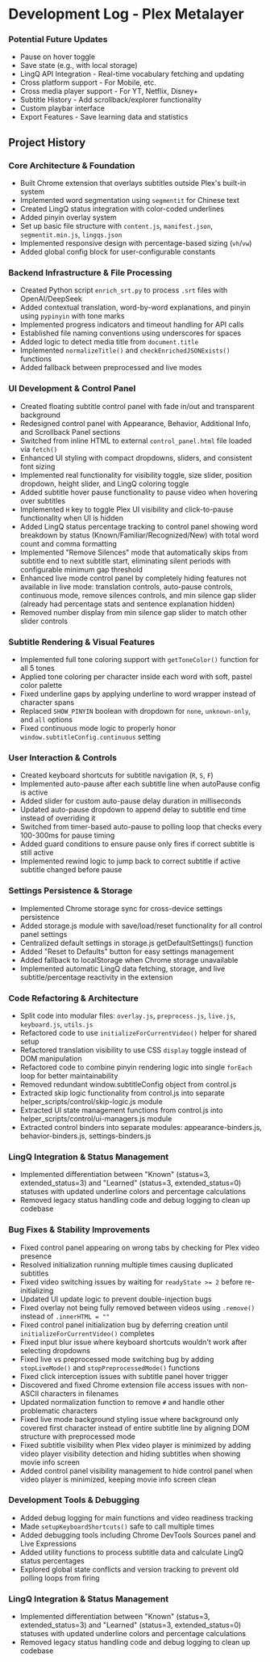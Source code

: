 # Development Log - Plex Metalayer

### Potential Future Updates
- Pause on hover toggle
- Save state (e.g., with local storage)
- LingQ API Integration - Real-time vocabulary fetching and updating
- Cross platform support - For Mobile, etc. 
- Cross media player support - For YT, Netflix, Disney+
- Subtitle History - Add scrollback/explorer functionality
- Custom playbar interface
- Export Features - Save learning data and statistics

## Project History

### Core Architecture & Foundation
- Built Chrome extension that overlays subtitles outside Plex's built-in system
- Implemented word segmentation using `segmentit` for Chinese text
- Created LingQ status integration with color-coded underlines
- Added pinyin overlay system
- Set up basic file structure with `content.js`, `manifest.json`, `segmentit.min.js`, `lingqs.json`
- Implemented responsive design with percentage-based sizing (`vh`/`vw`)
- Added global config block for user-configurable constants

### Backend Infrastructure & File Processing
- Created Python script `enrich_srt.py` to process `.srt` files with OpenAI/DeepSeek
- Added contextual translation, word-by-word explanations, and pinyin using `pypinyin` with tone marks
- Implemented progress indicators and timeout handling for API calls
- Established file naming conventions using underscores for spaces
- Added logic to detect media title from `document.title`
- Implemented `normalizeTitle()` and `checkEnrichedJSONExists()` functions
- Added fallback between preprocessed and live modes

### UI Development & Control Panel
- Created floating subtitle control panel with fade in/out and transparent background
- Redesigned control panel with Appearance, Behavior, Additional Info, and Scrollback Panel sections
- Switched from inline HTML to external `control_panel.html` file loaded via `fetch()`
- Enhanced UI styling with compact dropdowns, sliders, and consistent font sizing
- Implemented real functionality for visibility toggle, size slider, position dropdown, height slider, and LingQ coloring toggle
- Added subtitle hover pause functionality to pause video when hovering over subtitles
- Implemented `H` key to toggle Plex UI visibility and click-to-pause functionality when UI is hidden
- Added LingQ status percentage tracking to control panel showing word breakdown by status (Known/Familiar/Recognized/New) with total word count and comma formatting
- Implemented "Remove Silences" mode that automatically skips from subtitle end to next subtitle start, eliminating silent periods with configurable minimum gap threshold
- Enhanced live mode control panel by completely hiding features not available in live mode: translation controls, auto-pause controls, continuous mode, remove silences controls, and min silence gap slider (already had percentage stats and sentence explanation hidden)
- Removed number display from min silence gap slider to match other slider controls

### Subtitle Rendering & Visual Features
- Implemented full tone coloring support with `getToneColor()` function for all 5 tones
- Applied tone coloring per character inside each word with soft, pastel color palette
- Fixed underline gaps by applying underline to word wrapper instead of character spans
- Replaced `SHOW_PINYIN` boolean with dropdown for `none`, `unknown-only`, and `all` options
- Fixed continuous mode logic to properly honor `window.subtitleConfig.continuous` setting

### User Interaction & Controls
- Created keyboard shortcuts for subtitle navigation (`R`, `S`, `F`)
- Implemented auto-pause after each subtitle line when autoPause config is active
- Added slider for custom auto-pause delay duration in milliseconds
- Updated auto-pause dropdown to append delay to subtitle end time instead of overriding it
- Switched from timer-based auto-pause to polling loop that checks every 100-300ms for pause timing
- Added guard conditions to ensure pause only fires if correct subtitle is still active
- Implemented rewind logic to jump back to correct subtitle if active subtitle changed before pause

### Settings Persistence & Storage
- Implemented Chrome storage sync for cross-device settings persistence
- Added storage.js module with save/load/reset functionality for all control panel settings
- Centralized default settings in storage.js getDefaultSettings() function
- Added "Reset to Defaults" button for easy settings management
- Added fallback to localStorage when Chrome storage unavailable
- Implemented automatic LingQ data fetching, storage, and live subtitle/percentage reactivity in the extension

### Code Refactoring & Architecture
- Split code into modular files: `overlay.js`, `preprocess.js`, `live.js`, `keyboard.js`, `utils.js`
- Refactored code to use `initializeForCurrentVideo()` helper for shared setup
- Refactored translation visibility to use CSS `display` toggle instead of DOM manipulation
- Refactored code to combine pinyin rendering logic into single `forEach` loop for better maintainability
- Removed redundant window.subtitleConfig object from control.js
- Extracted skip logic functionality from control.js into separate helper_scripts/control/skip-logic.js module
- Extracted UI state management functions from control.js into helper_scripts/control/ui-managers.js module
- Extracted control binders into separate modules: appearance-binders.js, behavior-binders.js, settings-binders.js

### LingQ Integration & Status Management
- Implemented differentiation between "Known" (status=3, extended_status=3) and "Learned" (status=3, extended_status=0) statuses with updated underline colors and percentage calculations
- Removed legacy status handling code and debug logging to clean up codebase

### Bug Fixes & Stability Improvements
- Fixed control panel appearing on wrong tabs by checking for Plex video presence
- Resolved initialization running multiple times causing duplicated subtitles
- Fixed video switching issues by waiting for `readyState >= 2` before re-initializing
- Updated UI update logic to prevent double-injection bugs
- Fixed overlay not being fully removed between videos using `.remove()` instead of `.innerHTML = ""`
- Fixed control panel initialization bug by deferring creation until `initializeForCurrentVideo()` completes
- Fixed input blur issue where keyboard shortcuts wouldn't work after selecting dropdowns
- Fixed live vs preprocessed mode switching bug by adding `stopLiveMode()` and `stopPreprocessedMode()` functions
- Fixed click interception issues with subtitle panel hover trigger
- Discovered and fixed Chrome extension file access issues with non-ASCII characters in filenames
- Updated normalization function to remove `#` and handle other problematic characters
- Fixed live mode background styling issue where background only covered first character instead of entire subtitle line by aligning DOM structure with preprocessed mode
- Fixed subtitle visibility when Plex video player is minimized by adding video player visibility detection and hiding subtitles when showing movie info screen
- Added control panel visibility management to hide control panel when video player is minimized, keeping movie info screen clean

### Development Tools & Debugging
- Added debug logging for main functions and video readiness tracking
- Made `setupKeyboardShortcuts()` safe to call multiple times
- Added debugging tools including Chrome DevTools Sources panel and Live Expressions
- Added utility functions to process subtitle data and calculate LingQ status percentages
- Explored global state conflicts and version tracking to prevent old polling loops from firing

### LingQ Integration & Status Management
- Implemented differentiation between "Known" (status=3, extended_status=3) and "Learned" (status=3, extended_status=0) statuses with updated underline colors and percentage calculations
- Removed legacy status handling code and debug logging to clean up codebase

